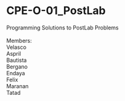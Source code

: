 # CPE-O-01_PostLab
Programming Solutions to PostLab Problems     
<br />
Members:   
Velasco   
Aspril   
Bautista  
Bergano   
Endaya   
Felix   
Maranan   
Tatad   
